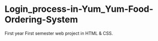 # Login_process-in-Yum_Yum-Food-Ordering-System
First year First semester web project in HTML &amp; CSS.
